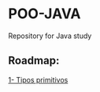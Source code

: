 # POO-JAVA

Repository for Java study

## Roadmap:
[1- Tipos primitivos](contents/TiposPrimitivos.md)


